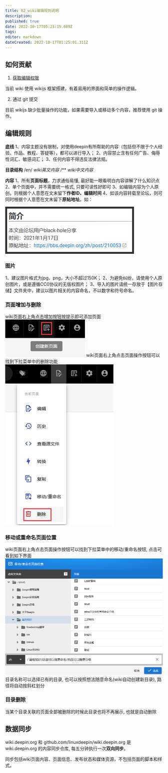 ```yaml
---
title: 02_wiki编辑规则说明
description: 
published: true
date: 2022-10-17T05:23:15.689Z
tags: 
editor: markdown
dateCreated: 2022-10-17T01:25:01.311Z
---
```


## 如何贡献

1. [获取编辑权限](https://wiki.deepin.org/zh/00_wiki/01_wiki%E7%BC%96%E8%BE%91%E4%BA%BA%E5%91%98%E7%94%B3%E8%AF%B7)

当前 wiki 使用 wikijs 框架搭建，有着易用的界面和简单的操作逻辑。

2. 通过 git 提交

目前 wikijs 缺少批量操作的功能，如果需要导入或移动多个内容，推荐使用 git 操作。

## 编辑规则

**底线**
1、内容主题没有限制，对使用deepin有所帮助的内容（包括但不限于个人经验、作品、教程、答疑等），都可以进行导入；
2、内容禁止含有任何广告、侮辱性词汇、敏感词汇；
3、任何内容不得违反法律法规。

**目录结构**
/en/
*wiki英文内容*
/**
*wiki中文内容*

**内容**
1、所有**页面标题**，力求通俗易懂, 最好能一眼看明白内容讲解了什么知识点
2、单个页面中，并不需要统一格式, 只要可读性好即可
3、如编辑内容为个人原创，则根据个人意愿在文末留下**作者ID、编辑时间**
4、如该内容转载至论坛，则可同时根据个人意愿在文末留下**原帖地址**。如：

![简介编辑-样式.png](/图片存储/简介编辑-样式.png)


### 图片
1、建议图片格式为jpg、png，大小不超过150K；
2、为避免纠纷，请使用个人原创图片，或是遵循CC0协议的无版权图片；
3、导入的图片请统一存放于【图片存储】文件夹中，建议以图片相关的内容命名，不以数字和符号命名。

### 页面增加与删除
wiki页面右上角点击增加按钮按提示即可添加页面
![2022-10-13_15143.png](/2022-10-13_15143.png)
wiki页面右上角点击页面操作按钮可以找到下拉菜单中的删除功能
![2022-10-13_1508.png](/2022-10-13_1508.png)

### 移动或重命名页面位置
wiki页面右上角点击页面操作按钮可以找到下拉菜单中的移动/重命名按钮, 点击可看到如下界面
![2022-10-13_34856.png](/2022-10-13_34856.png)
目录名称可以选择已有的目录, 也可以按照想法随意命名(wiki自动创建新目录), 路径将自动按斜杠划分

### 目录删除
当某个目录关联的页面全部被删除的时候此目录也将不再展示, 也就是自动删除

## 数据同步
wiki.deepin.org 和 github.com/linuxdeepin/wiki.deepin.org 是 wiki.deepin.org 的内容同步仓库, 每五分钟执行一次**双向同步**。

同步包括wiki页面内容、页面信息、发布状态和媒体资源，不包括页面的脚本和样式。

